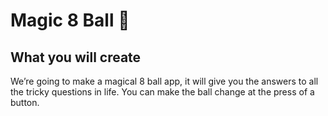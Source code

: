 

# Magic 8 Ball 🎱



## What you will create

We’re going to make a magical 8 ball app, it will give you the answers to all the tricky questions in life. You can make the ball change at the press of a button. 


